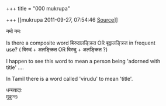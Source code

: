 +++
title = "000 mukrupa"

+++
[[mukrupa	2011-09-27, 07:54:46 [Source](https://groups.google.com/g/samskrita/c/lgZrRBBu6hc)]]



नमो नमः

Is there a composite word बिरुदालङ्क्रित OR बृद्वालङ्क्रित in frequent  
use? ( बिरुदं + अलङ्क्रित OR बिरुदु + अलङ्क्रित ?)

I happen to see this word to mean a person being 'adorned with  
title' ....

In Tamil there is a word called 'virudu' to mean 'title'.

धन्यवादाः  
मुकुन्दः  

